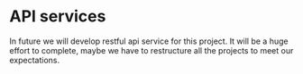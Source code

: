 # API services

In future we will develop restful api service for this project. It will be a huge effort to complete, maybe we have to restructure all the projects to meet our expectations.